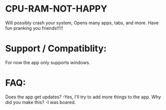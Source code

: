 # CPU-RAM-NOT-HAPPY
Will possibly crash your system, Opens many apps, tabs, and more.
Have fun pranking you friends!!!!!
# Support / Compatiblity:
For now the app only supports windows.
# FAQ:
Does the app get updates?
-Yes, I'll try to add more things to the app.
Why did you make this?
-I was boared.
